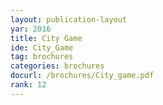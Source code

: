 ```yaml
---
layout: publication-layout
yar: 2016
title: City Game
ide: City_Game
tag: brochures
categories: brochures
docurl: /brochures/City_game.pdf
rank: 12
---
```

    